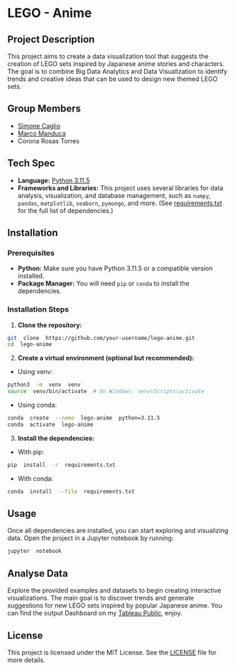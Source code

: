 
# LEGO - Anime

## Project Description

This project aims to create a data visualization tool that suggests the creation of LEGO sets inspired by Japanese anime stories and characters. The goal is to combine Big Data Analytics and Data Visualization to identify trends and creative ideas that can be used to design new themed LEGO sets.

## Group Members
- [Simone Caglio](https://github.com/SimoneFisico)
- [Marco Manduca](https://github.com/MarcoManduca)
- Corona Rosas Torres

## Tech Spec
-  **Language:** [Python 3.11.5](https://www.python.org/downloads/release/python-3115/)
-  **Frameworks and Libraries:** This project uses several libraries for data analysis, visualization, and database management, such as `numpy`, `pandas`, `matplotlib`, `seaborn`, `pymongo`, and more. (See [requirements.txt](./requirements.txt) for the full list of dependencies.)

## Installation
### Prerequisites
-  **Python:** Make sure you have Python 3.11.5 or a compatible version installed.
-  **Package Manager:** You will need `pip` or `conda` to install the dependencies.
### Installation Steps
1.  **Clone the repository:**

```bash
git  clone  https://github.com/your-username/lego-anime.git
cd  lego-anime
```
2.  **Create a virtual environment (optional but recommended):**
- Using venv:
```bash
python3  -m  venv  venv
source  venv/bin/activate  # On Windows: venv\Scripts\activate
```
- Using conda:
```bash
conda  create  --name  lego-anime  python=3.11.5
conda  activate  lego-anime
```
3.  **Install the dependencies:**
- With pip:
```bash
pip  install  -r  requirements.txt
```
- With conda:
```bash
conda  install  --file  requirements.txt
```
## Usage
Once all dependencies are installed, you can start exploring and visualizing data. Open the project in a Jupyter notebook by running:
```bash
jupyter  notebook
```
## Analyse Data
Explore the provided examples and datasets to begin creating interactive visualizations. The main goal is to discover trends and generate suggestions for new LEGO sets inspired by popular Japanese anime.
You can find the output Dashboard on my [Tableau Public](https://public.tableau.com/app/profile/marco.manduca/viz/LEGO-Anime), enjoy.
## License
This project is licensed under the MIT License. See the [LICENSE](./LICENSE) file for more details.
